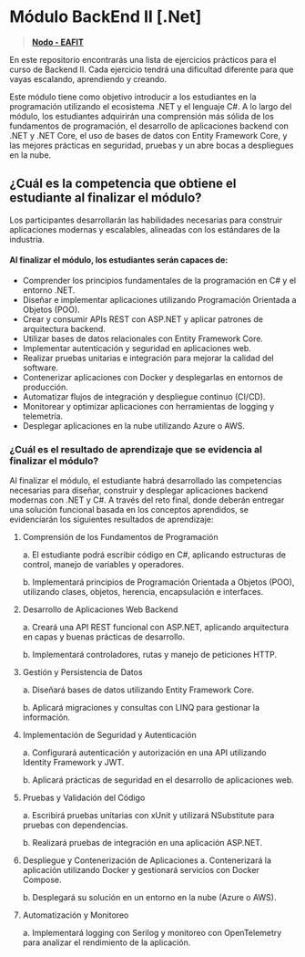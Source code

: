 # Módulo BackEnd II [.Net]
> **[Nodo - EAFIT](https://es.nodoeafit.com/)**

En este repositorio encontrarás una lista de ejercicios prácticos para el curso de Backend II.
Cada ejercicio tendrá una dificultad diferente para que vayas escalando, aprendiendo y creando.

Este módulo tiene como objetivo introducir a los estudiantes en la programación utilizando el ecosistema .NET y el lenguaje C#. A lo largo del módulo, los estudiantes adquirirán una comprensión más sólida de los fundamentos de programación, el desarrollo de aplicaciones backend con .NET y .NET Core, el uso de bases de datos con Entity Framework Core, y las mejores prácticas en seguridad, pruebas y un abre bocas a despliegues en la nube. 

## ¿Cuál es la competencia que obtiene el estudiante al finalizar el módulo? 

Los participantes desarrollarán las habilidades necesarias para construir aplicaciones modernas y escalables, alineadas con los estándares de la industria. 

#### **Al finalizar el módulo, los estudiantes serán capaces de:**

* Comprender los principios fundamentales de la programación en C# y el entorno .NET.
* Diseñar e implementar aplicaciones utilizando Programación Orientada a Objetos (POO).
* Crear y consumir APIs REST con ASP.NET y aplicar patrones de arquitectura backend.
* Utilizar bases de datos relacionales con Entity Framework Core.
* Implementar autenticación y seguridad en aplicaciones web.
* Realizar pruebas unitarias e integración para mejorar la calidad del software.
* Contenerizar aplicaciones con Docker y desplegarlas en entornos de producción.
* Automatizar flujos de integración y despliegue continuo (CI/CD).
* Monitorear y optimizar aplicaciones con herramientas de logging y telemetría.
* Desplegar aplicaciones en la nube utilizando Azure o AWS.

### ¿Cuál es el resultado de aprendizaje que se evidencia al finalizar el módulo? 

Al finalizar el módulo, el estudiante habrá desarrollado las competencias necesarias para diseñar, construir y desplegar aplicaciones backend modernas con .NET y C#. A través del reto final, donde deberán entregar una solución funcional basada en los conceptos aprendidos, se evidenciarán los siguientes resultados de aprendizaje:

1. Comprensión de los Fundamentos de Programación

    a. El estudiante podrá escribir código en C#, aplicando estructuras de control, manejo de variables y operadores.

    b. Implementará principios de Programación Orientada a Objetos (POO), utilizando clases, objetos, herencia, encapsulación e interfaces. 

2. Desarrollo de Aplicaciones Web Backend

    a. Creará una API REST funcional con ASP.NET, aplicando arquitectura en capas y buenas prácticas de desarrollo. 

    b. Implementará controladores, rutas y manejo de peticiones HTTP. 

3. Gestión y Persistencia de Datos 

    a. Diseñará bases de datos utilizando Entity Framework Core.

    b. Aplicará migraciones y consultas con LINQ para gestionar la información. 

4. Implementación de Seguridad y Autenticación

    a. Configurará autenticación y autorización en una API utilizando Identity Framework y JWT.

    b. Aplicará prácticas de seguridad en el desarrollo de aplicaciones web.

5. Pruebas y Validación del Código

    a. Escribirá pruebas unitarias con xUnit y utilizará NSubstitute para pruebas con dependencias.

    b. Realizará pruebas de integración en una aplicación ASP.NET.

6. Despliegue y Contenerización de Aplicaciones
    a. Contenerizará la aplicación utilizando Docker y gestionará servicios con Docker Compose.
    
    b. Desplegará su solución en un entorno en la nube (Azure o AWS).

7. Automatización y Monitoreo
    
    a. Implementará logging con Serilog y monitoreo con OpenTelemetry para analizar el rendimiento de la aplicación.